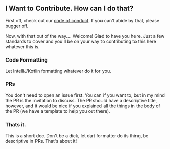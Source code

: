 ## I Want to Contribute. How can I do that?

First off, check out our [code of conduct](CODE_OF_CONDUCT.md). If you can't abide by that, please bugger off.

Now, with that out of the way.... Welcome! Glad to have you here. Just a few standards to cover and you'll be on your
way to contributing to this here whatever this is.

### Code Formatting
Let IntelliJ/Kotlin formatting whatever do it for you.

### PRs
You don't need to open an issue first. You can if you want to, but in my mind the PR is the invitation to discuss.
The PR should have a descriptive title, however, and it would be nice if you explained all the things in the body of the PR (we have a template to help you out there).

### Thats it.
This is a short doc. Don't be a dick, let dart formatter do its thing, be descriptive in PRs. That's about it!
